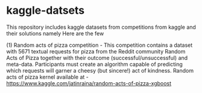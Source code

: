 # kaggle-datsets
This repository includes kaggle datasets from competitions from kaggle and their solutions namely 
 Here are the few
 
 (1) Random acts of pizza competition - This competition contains a dataset with 5671 textual requests for pizza from the Reddit community Random Acts of Pizza together with their outcome (successful/unsuccessful) and meta-data. Participants must create an algorithm capable of predicting which requests will garner a cheesy (but sincere!) act of kindness.
 Random acts of pizza kernel available at - https://www.kaggle.com/jatinraina/random-acts-of-pizza-xgboost
